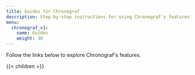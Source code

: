 ```yaml
---
title: Guides for Chronograf
description: Step-by-step instructions for using Chronograf's features.
menu:
  chronograf_v1:
    name: Guides
    weight: 30
---
```


Follow the links below to explore Chronograf's features.

{{< children >}}
